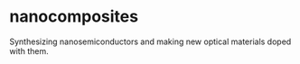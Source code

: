 # nanocomposites #
Synthesizing nanosemiconductors and making new optical materials doped with them.
